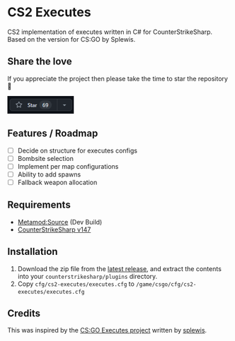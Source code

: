 # CS2 Executes
CS2 implementation of executes written in C# for CounterStrikeSharp. Based on the version for CS:GO by Splewis.

## Share the love
If you appreciate the project then please take the time to star the repository 🙏

![Star us](https://github.com/b3none/gdprconsent/raw/development/.github/README_ASSETS/star_us.png)

## Features / Roadmap
- [ ] Decide on structure for executes configs
- [ ] Bombsite selection
- [ ] Implement per map configurations
- [ ] Ability to add spawns
- [ ] Fallback weapon allocation

## Requirements

- [Metamod:Source](https://www.sourcemm.net/downloads.php/?branch=master) (Dev Build)
- [CounterStrikeSharp v147](https://github.com/roflmuffin/CounterStrikeSharp)

## Installation
1. Download the zip file from the [latest release](https://github.com/zwolof/cs2-executes/releases), and extract the contents into your `counterstrikesharp/plugins` directory.
2. Copy `cfg/cs2-executes/executes.cfg` to `/game/csgo/cfg/cs2-executes/executes.cfg`

## Credits
This was inspired by the [CS:GO Executes project](https://github.com/splewis/csgo-executes) written by [splewis](https://github.com/splewis).
